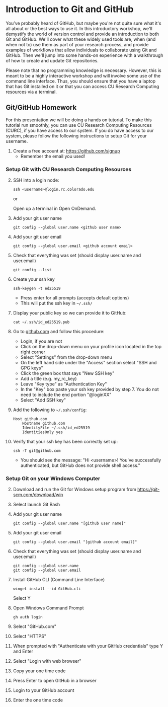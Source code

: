 # Introduction to Git and GitHub

You’ve probably heard of GitHub, but maybe you're not quite sure what it's all about or the best ways to use 
it. In this introductory workshop, we'll demystify the world of version control and provide an introduction 
to both Git and GitHub. We'll cover what these widely used tools are, when (and when not to) use them as part 
of your research process, and provide examples of workflows that allow individuals to collaborate using Git 
and GitHub. Then we'll jump into some hands-on experience with a walkthrough of how to create and update Git 
repositories.

Please note that no programming knowledge is necessary. However, this is meant to be a highly interactive 
workshop and will involve some use of the command line interface. Thus, you should ensure that you have a 
laptop that has Git installed on it or that you can access CU Research Computing resources via a terminal. 

## Git/GitHub Homework

For this presentation we will be doing a hands on tutorial. To make this tutorial run 
smoothly, you can use CU Research Computing Resources (CURC), if you have access to 
our system. If you do have access to our system, please follow the following instructions
to setup Git for your username. 

1. Create a free account at: https://github.com/signup
    - Remember the email you used!


### Setup Git with CU Research Computing Resources

2. SSH into a login node:
    ```
    ssh <username>@login.rc.colorado.edu
    ```

    or 

    Open up a terminal in Open OnDemand.

3. Add your git user name
    ```
    git config --global user.name <github user name>
    ```

4. Add your git user email
    ```
    git config --global user.email <github account email>
    ```

5. Check that everything was set (should display user.name and user.email)
    ```
    git config --list
    ```

6. Create your ssh key
    ```
    ssh-keygen -t ed25519 
    ```
    - Press enter for all prompts (accepts default options)
    - This will put the ssh key in `~/.ssh/`

7. Display your public key so we can provide it to GitHub:
    ```
    cat ~/.ssh/id_ed25519.pub
    ```

8. Go to [github.com](https://github.com/) and follow this procedure:
    - Login, if you are not
    - Click on the drop-down menu on your profile icon located in the top right corner
    - Select "Settings" from the drop-down menu
    - On the left hand side under the "Access" section select "SSH and GPG keys"
    - Click the green box that says "New SSH key"
    - Add a title (e.g. my_rc_key)
    - Leave "Key type" as "Authentication Key"
    - In the "Key" box paste your ssh key provided by step 7. You do not need to include 
the end portion "<username>@loginXX"
    - Select "Add SSH key"
   
9.  Add the following to `~/.ssh/config`:
    ```
    Host github.com
        Hostname github.com
        IdentityFile ~/.ssh/id_ed25519
        IdentitiesOnly yes
    ```

10. Verify that your ssh key has been correctly set up:
    ```
    ssh -T git@github.com
    ```

    - You should see the message: "Hi \<username\>! You've successfully authenticated, but GitHub does not 
provide shell access."


### Setup Git on your Windows Computer

2. Download and run the Git for Windows setup program from https://git-scm.com/download/win

3. Select launch Git Bash

4. Add your git user name
    ```
    git config --global user.name "[github user name]"
	
    ```

4. Add your git user email
    ```
    git config --global user.email "[github account email]"
    ```

5. Check that everything was set (should display user.name and user.email)
    ```
   git config --global user.name
   git config --global user.email
    ```

6. Install GitHub CLI (Command Line Interface)
    ```
	winget install --id GitHub.cli 
    ```
	Select Y

7. Open Windows Command Prompt
    ```
	gh auth login
	```
8. Select "GitHub.com"

9. Select "HTTPS"

10. When prompted with "Authenticate with your GitHub credentials" type Y and Enter

11. Select "Login with web browser"

12. Copy your one time code

13. Press Enter to open GitHub in a browser

14. Login to your GitHub account

15. Enter the one time code

